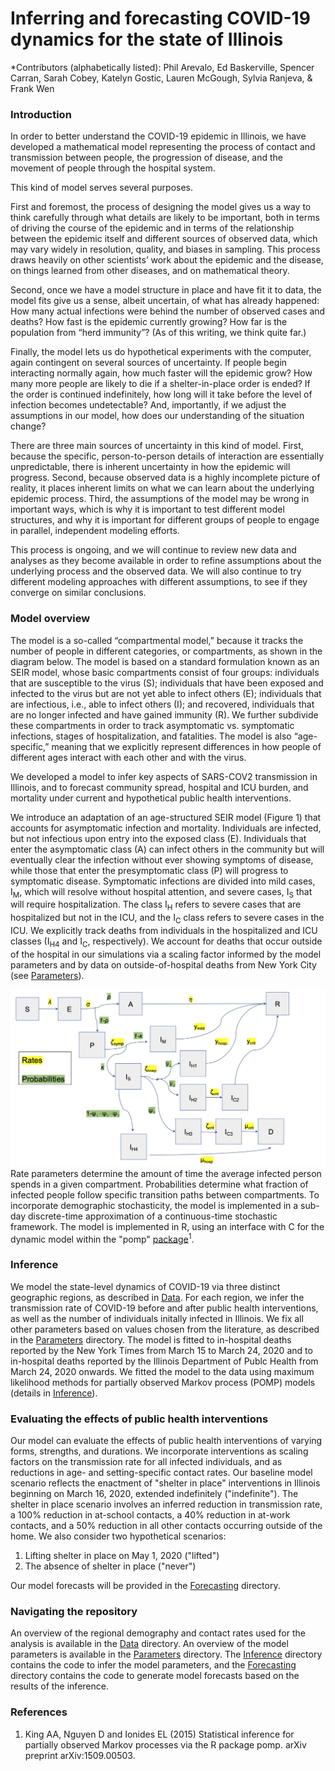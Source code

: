 # Inferring and forecasting COVID-19 dynamics for the state of Illinois

*Contributors (alphabetically listed): Phil Arevalo, Ed Baskerville, Spencer Carran, Sarah Cobey, Katelyn Gostic, Lauren McGough, Sylvia Ranjeva, & Frank Wen 

### Introduction 

In order to better understand the COVID-19 epidemic in Illinois, we have developed a mathematical model representing the process of contact and transmission between people, the progression of disease, and the movement of people through the hospital system.

This kind of model serves several purposes.

First and foremost, the process of designing the model gives us a way to think carefully through what details are likely to be important, both in terms of driving the course of the epidemic and in terms of the relationship between the epidemic itself and different sources of observed data, which may vary widely in resolution, quality, and biases in sampling.
This process draws heavily on other scientists’ work about the epidemic and the disease, on things learned from other diseases, and on mathematical theory.

Second, once we have a model structure in place and have fit it to data, the model fits give us a sense, albeit uncertain, of what has already happened: How many actual infections were behind the number of observed cases and deaths? How fast is the epidemic currently growing? How far is the population from “herd immunity”? (As of this writing, we think quite far.)

Finally, the model lets us do hypothetical experiments with the computer, again contingent on several sources of uncertainty.
If people begin interacting normally again, how much faster will the epidemic grow?
How many more people are likely to die if a shelter-in-place order is ended?
If the order is continued indefinitely, how long will it take before the level of infection becomes undetectable?
And, importantly, if we adjust the assumptions in our model, how does our understanding of the situation change?

There are three main sources of uncertainty in this kind of model.
First, because the specific, person-to-person details of interaction are essentially unpredictable, there is inherent uncertainty in how the epidemic will progress.
Second, because observed data is a highly incomplete picture of reality, it places inherent limits on what we can learn about the underlying epidemic process.
Third, the assumptions of the model may be wrong in important ways, which is why it is important to test different model structures, and why it is important for different groups of people to engage in parallel, independent modeling efforts.

This process is ongoing, and we will continue to review new data and analyses as they become available in order to refine assumptions about the underlying process and the observed data.
We will also continue to try different modeling approaches with different assumptions, to see if they converge on similar conclusions.

### Model overview

The model is a so-called “compartmental model,” because it tracks the number of people in different categories, or compartments, as shown in the diagram below.
The model is based on a standard formulation known as an SEIR model, whose basic compartments consist of four groups: individuals that are susceptible to the virus (S); individuals that have been exposed and infected to the virus but are not yet able to infect others (E); individuals that are infectious, i.e., able to infect others (I); and recovered, individuals that are no longer infected and have gained immunity (R).
We further subdivide these compartments in order to track asymptomatic vs. symptomatic infections, stages of hospitalization, and fatalities.
The model is also “age-specific,” meaning that we explicitly represent differences in how people of different ages interact with each other and with the virus.

We developed a model to infer key aspects of SARS-COV2 transmission in Illinois, and to forecast community spread, hospital and ICU burden, and mortality under current and hypothetical public health interventions. 

We introduce an adaptation of an age-structured SEIR model (Figure 1) that accounts for asymptomatic infection and mortality. Individuals are infected, but not infectious upon entry into the exposed class (E). Individuals that enter the asymptomatic class (A) can infect others in the community but will eventually clear the infection without ever showing symptoms of disease, while those that enter the presymptomatic class (P) will progress to symptomatic disease. Symptomatic infections are divided into mild cases, I<sub>M</sub>, which will resolve without hospital attention, and severe cases, I<sub>S</sub> that will require hospitalization. The class I<sub>H</sub> refers to severe cases that are hospitalized but not in the ICU, and the I<sub>C</sub> class refers to severe cases in the ICU. We explicitly track deaths from individuals in the hospitalized and ICU classes (I<sub>H4</sub> and I<sub>C</sub>, respectively). We account for deaths that occur outside of the hospital in our simulations via a scaling factor informed by the model parameters and by data on outside-of-hospital deaths from New York City (see [Parameters](./Parameters)).

![Figure 1](model_diagram.png)
Rate parameters determine the amount of time the average infected person spends in a given compartment. Probabilities determine what fraction of infected people follow specific transition paths between compartments.
To incorporate demographic stochasticity, the model is implemented in a sub-day discrete-time approximation of a continuous-time stochastic framework.
The model is implemented in R, using an interface with C for the dynamic model within the "pomp" [package](http://kingaa.github.io/pomp/install.html)<sup>1</sup>.

### Inference
We model the state-level dynamics of COVID-19 via three distinct geographic regions, as described in [Data](./Data). For each region, we infer the transmission rate of COVID-19 before and after public health interventions, as well as the number of individuals initally infected in Illinois. We fix all other parameters based on values chosen from the literature, as described in the [Parameters](./Parameters) directory. 
The model is fitted to in-hospital deaths reported by the New York Times from March 15 to March 24, 2020 and to in-hospital deaths reported by the Illinois Department of Publc Health from March 24, 2020 onwards. We fitted the model to the data using maximum likelihood methods for partially observed Markov process (POMP) models (details in [Inference](./Inference)).

### Evaluating the effects of public health interventions
Our model can evaluate the effects of public health interventions of varying forms, strengths, and durations. 
We incorporate interventions as scaling factors on the transmission rate for all infected individuals, and as reductions in  age- and setting-specific contact rates. Our baseline model scenario reflects the enactment of "shelter in place" interventions in Illinois beginning on March 16, 2020, extended indefinitely ("indefinite"). The shelter in place scenario involves an inferred reduction in transmission rate, a 100% reduction in at-school contacts, a 40% reduction in at-work contacts, and a 50% reduction in all other contacts occurring outside of the home. We also consider two hypothetical scenarios:

1. Lifting shelter in place on May 1, 2020 ("lifted")
2. The absence of shelter in place ("never")

Our model forecasts will be provided in the [Forecasting](./Forecasting) directory. 

### Navigating the repository 
An overview of the regional demography and contact rates used for the analysis is available in the [Data](./Data) directory. An overview of the model parameters is available in the [Parameters](./Parameters) directory. The [Inference](./Inference) directory contains the code to infer the model parameters, and the [Forecasting](./Forecasting) directory contains the code to generate model forecasts based on the results of the inference.
  
### References
1. King AA, Nguyen D and Ionides EL (2015) Statistical inference for partially observed Markov processes via the R package pomp. arXiv preprint arXiv:1509.00503.


